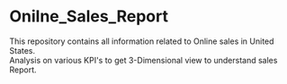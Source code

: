 # Onilne_Sales_Report
This repository contains all information related to Online sales in United States. 
<br>
Analysis on various KPI's to get 3-Dimensional view to understand sales Report. 
